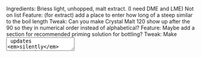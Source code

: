 Ingredients: Briess light, unhopped, malt extract. (I need DME and LME) Not on list
Feature: (for extract) add a place to enter how long of a steep similar to the boil length
Tweak: Can you make Crystal Malt 120 show up after the 90 so they in numerical order instead of alphabetical?
Feature: Maybe add a section for recommended priming solution for bottling?
Tweak: Make <textarea> updates *silently* save in the background.  The UI shouldn't reload/jump as you type.
Ingredients: Dehusked Carafa I-III
Tweak: Ability to show the mash efficiency and IBU calculation in the builder UI, so that it's clear it can be changed.
Bug: Investigate 304 errors.
